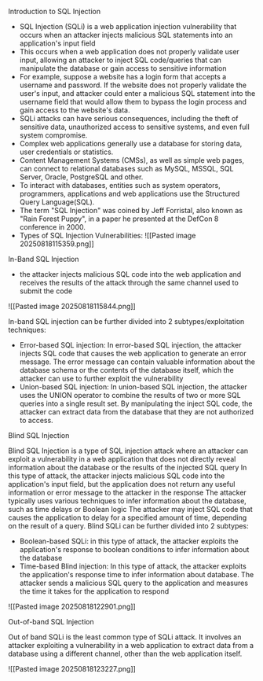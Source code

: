 

Introduction to SQL Injection

- SQL Injection (SQLi) is a web application injection vulnerability that occurs when an attacker injects malicious SQL statements into an application's input field
- This occurs when a web application does not properly validate user input, allowing an attacker to inject SQL code/queries that can manipulate the database or gain access to sensitive information
- For example, suppose a website has a login form that accepts a username and password. If the website does not properly validate the user's input, and attacker could enter a malicious SQL statement into the username field that would allow them to bypass the login process and gain access to the website's data.
- SQLi attacks can have serious consequences, including the theft of sensitive data, unauthorized access to sensitive systems, and even full system compromise.
- Complex web applications generally use a database for storing data, user credentials or statistics.
- Content Management Systems (CMSs), as well as simple web pages, can connect to relational databases such as MySQL, MSSQL, SQL Server, Oracle, PostgreSQL and other.
- To interact with databases, entities such as system operators, programmers, applications and web applications use the Structured Query Language(SQL).
- The term "SQL Injection" was coined by Jeff Forristal, also known as "Rain Forest Puppy", in a paper he presented at the DefCon 8 conference in 2000.
- Types of SQL Injection Vulnerabilities:
![[Pasted image 20250818115359.png]]


In-Band SQL Injection

- the attacker injects malicious SQL code into the web application and receives the results of the attack through the same channel used to submit the code

![[Pasted image 20250818115844.png]]

In-band SQL injection can be further divided into 2 subtypes/exploitation techniques:
- Error-based SQL injection: In error-based SQL injection, the attacker injects SQL code that causes the web application to generate an error message. The error message can contain valuable information about the database schema or the contents of the database itself, which the attacker can use to further exploit the vulnerability
- Union-based SQL injection: In union-based SQL injection, the attacker uses the UNION operator to combine the results of two or more SQL queries into a single result set. By manipulating the inject SQL code, the attacker can extract data from the database that they are not authorized to access.

Blind SQL Injection

Blind SQL Injection is a type of SQL injection attack where an attacker can exploit a vulnerability in a web application that does not directly reveal information about the database or the results of the injected SQL query
In this type of attack, the attacker injects malicious SQL code into the application's input field, but the application does not return any useful information or error message to the attacker in the response
The attacker typically uses various techniques to infer information about the database, such as time delays or Boolean logic
The attacker may inject SQL code that causes the application to delay for a specified amount of time, depending on the result of a query.
Blind SQLi can be further divided into 2 subtypes:
- Boolean-based SQLi: in this type of attack, the attacker exploits the application's response to boolean conditions to infer information about the database
- Time-based Blind injection: In this type of attack, the attacker exploits the application's response time to infer information about database. The attacker sends a malicious SQL query to the application and measures the time it takes for the application to respond

![[Pasted image 20250818122901.png]]


Out-of-band SQL Injection

Out of band SQLi is the least common type of SQLi attack. It involves an attacker exploiting a vulnerability in a web application to extract data from a database using a different channel, other than the web application itself.

![[Pasted image 20250818123227.png]]


